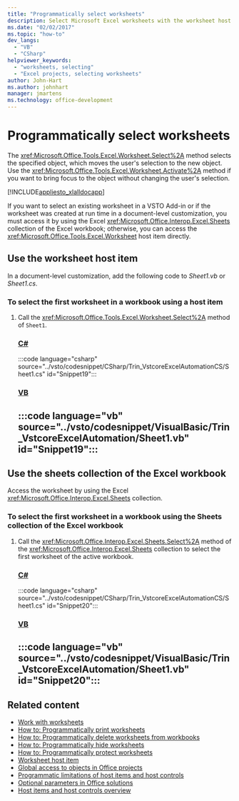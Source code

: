 ```yaml
---
title: "Programmatically select worksheets"
description: Select Microsoft Excel worksheets with the worksheet host item or sheets collection of the Excel workbook programmatically from Visual Basic or C# in Visual Studio.
ms.date: "02/02/2017"
ms.topic: "how-to"
dev_langs:
  - "VB"
  - "CSharp"
helpviewer_keywords:
  - "worksheets, selecting"
  - "Excel projects, selecting worksheets"
author: John-Hart
ms.author: johnhart
manager: jmartens
ms.technology: office-development
---
```

# Programmatically select worksheets

  The <xref:Microsoft.Office.Tools.Excel.Worksheet.Select%2A> method selects the specified object, which moves the user's selection to the new object. Use the <xref:Microsoft.Office.Tools.Excel.Worksheet.Activate%2A> method if you want to bring focus to the object without changing the user's selection.

 [!INCLUDE[appliesto_xlalldocapp](../vsto/includes/appliesto-xlalldocapp-md.md)]

 If you want to select an existing worksheet in a VSTO Add-in or if the worksheet was created at run time in a document-level customization, you must access it by using the Excel <xref:Microsoft.Office.Interop.Excel.Sheets> collection of the Excel workbook; otherwise, you can access the <xref:Microsoft.Office.Tools.Excel.Worksheet> host item directly.

## Use the worksheet host item
 In a document-level customization, add the following code to *Sheet1.vb* or *Sheet1.cs*.

### To select the first worksheet in a workbook using a host item

1. Call the <xref:Microsoft.Office.Tools.Excel.Worksheet.Select%2A> method of `Sheet1`.

     ### [C#](#tab/csharp)
     :::code language="csharp" source="../vsto/codesnippet/CSharp/Trin_VstcoreExcelAutomationCS/Sheet1.cs" id="Snippet19":::

     ### [VB](#tab/vb)
     :::code language="vb" source="../vsto/codesnippet/VisualBasic/Trin_VstcoreExcelAutomation/Sheet1.vb" id="Snippet19":::
     ---

## Use the sheets collection of the Excel workbook
 Access the worksheet by using the Excel <xref:Microsoft.Office.Interop.Excel.Sheets> collection.

### To select the first worksheet in a workbook using the Sheets collection of the Excel workbook

1. Call the <xref:Microsoft.Office.Interop.Excel.Sheets.Select%2A> method of the <xref:Microsoft.Office.Interop.Excel.Sheets> collection to select the first worksheet of the active workbook.

     ### [C#](#tab/csharp)
     :::code language="csharp" source="../vsto/codesnippet/CSharp/Trin_VstcoreExcelAutomationCS/Sheet1.cs" id="Snippet20":::

     ### [VB](#tab/vb)
     :::code language="vb" source="../vsto/codesnippet/VisualBasic/Trin_VstcoreExcelAutomation/Sheet1.vb" id="Snippet20":::
     ---

## Related content
- [Work with worksheets](../vsto/working-with-worksheets.md)
- [How to: Programmatically print worksheets](../vsto/how-to-programmatically-print-worksheets.md)
- [How to: Programmatically delete worksheets from workbooks](../vsto/how-to-programmatically-delete-worksheets-from-workbooks.md)
- [How to: Programmatically hide worksheets](../vsto/how-to-programmatically-hide-worksheets.md)
- [How to: Programmatically protect worksheets](../vsto/how-to-programmatically-protect-worksheets.md)
- [Worksheet host item](../vsto/worksheet-host-item.md)
- [Global access to objects in Office projects](../vsto/global-access-to-objects-in-office-projects.md)
- [Programmatic limitations of host items and host controls](../vsto/programmatic-limitations-of-host-items-and-host-controls.md)
- [Optional parameters in Office solutions](../vsto/optional-parameters-in-office-solutions.md)
- [Host items and host controls overview](../vsto/host-items-and-host-controls-overview.md)
